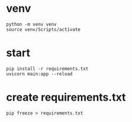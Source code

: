 # venv
```shell
python -m venv venv
source venv/Scripts/activate
```

# start
```shell
pip install -r requirements.txt
uvicorn main:app --reload
```

# create requirements.txt
```shell
pip freeze > requirements.txt
```
